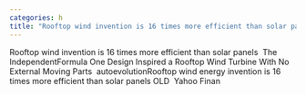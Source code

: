 ```yaml
---
categories: h
title: "Rooftop wind invention is 16 times more efficient than solar panels  The Independent"
---
```

Rooftop wind invention is 16 times more efficient than solar panels&nbsp;&nbsp;The IndependentFormula One Design Inspired a Rooftop Wind Turbine With No External Moving Parts&nbsp;&nbsp;autoevolutionRooftop wind energy invention is 16 times more efficient than solar panels OLD&nbsp;&nbsp;Yahoo Finan